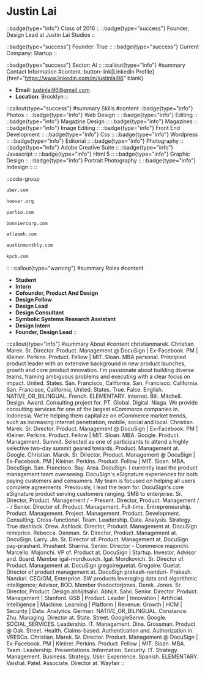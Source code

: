# Justin Lai
::badge{type="info"}
Class of 2016
::
::badge{type="success"}
Founder, Design Lead at Justin Lai Studios
::

::badge{type="success"}
Founder: True
::
::badge{type="success"}
Current Company: Startup
::

::badge{type="success"}
Sector: AI
::
::callout{type="info"}
#summary
Contact Information
#content
:button-link[LinkedIn Profile]{href="https://www.linkedin.com/in/justinlai96" blank}
- **Email**: justinlai96@gmail.com
- **Location**: Brooklyn
::

::callout{type="success"}
#summary
Skills
#content
::badge{type="info"}
Photos
::
::badge{type="info"}
Web Design
::
::badge{type="info"}
Editing
::
::badge{type="info"}
Magazine Design
::
::badge{type="info"}
Magazines
::
::badge{type="info"}
Image Editing
::
::badge{type="info"}
Front End Development
::
::badge{type="info"}
Css
::
::badge{type="info"}
Wordpress
::
::badge{type="info"}
Editorial
::
::badge{type="info"}
Photography
::
::badge{type="info"}
Adobe Creative Suite
::
::badge{type="info"}
Javascript
::
::badge{type="info"}
Html 5
::
::badge{type="info"}
Graphic Design
::
::badge{type="info"}
Portrait Photography
::
::badge{type="info"}
Indesign
::
::

::code-group
```bash [Uber]
uber.com
```
```bash [Hoover Institution at Stanford University]
hoover.org
```
```bash [Parlio]
parlio.com
```
```bash [Bonnier Corporation]
bonniercorp.com
```
```bash [Atlas]
atlasmh.com
```
```bash [Austin Monthly]
austinmonthly.com
```
```bash [Kleiner Perkins Caufield & Byers]
kpcb.com
```
::
::callout{type="warning"}
#summary
Roles
#content
- **Student**
- **Intern**
- **Cofounder, Product And Design**
- **Design Fellow**
- **Design Lead**
- **Design Consultant**
- **Symbolic Systems Research Assistant**
- **Design Intern**
- **Founder, Design Lead**
::

::callout{type="info"}
#summary
About
#content
christianmarek. Christian. Marek. Sr. Director. Product. Management @ DocuSign | Ex-Facebook. PM | Kleiner. Perkins. Product. Fellow | MIT. Sloan. MBA personal. Principled product leader with an extensive background in new product launches, growth and core product innovation. I'm passionate about building diverse teams, framing ambiguous problems and executing with a clear focus on impact. United. States. San. Francisco, California. San. Francisco. California. San. Francisco, California, United. States. True. False. English. NATIVE_OR_BILINGUAL. French. ELEMENTARY. Internet. Bill. Mitchell. Design. Award. Consulting project for. PT. Global. Digital. Niaga. We provide consulting services for one of the largest eCommerce companies in. Indonesia. We're helping them capitalize on eCommerce market trends, such as increasing internet penetration, mobile, social and local. Christian. Marek. Sr. Director. Product. Management @ DocuSign | Ex-Facebook. PM | Kleiner. Perkins. Product. Fellow | MIT. Sloan. MBA. Google. Product. Management. Summit. Selected as one of participants to attend a highly selective two-day summit geared towards. Product. Management at. Google. Christian. Marek. Sr. Director. Product. Management @ DocuSign | Ex-Facebook. PM | Kleiner. Perkins. Product. Fellow | MIT. Sloan. MBA. DocuSign. San. Francisco. Bay. Area. DocuSign. I currently lead the product management team overseeing. DocuSign's eSignature experiences for both paying customers and consumers. My team is focused on helping all users complete agreements. Previously, I lead the team for. DocuSign's core eSignature product serving customers ranging. SMB to enterprise. Sr. Director, Product. Management / - Present. Director, Product. Management / - / Senior. Director of. Product. Management. Full-time. Entrepreneurship. Product. Management. Project. Management. Product. Development. Consulting. Cross-functional. Team. Leadership. Data. Analysis. Strategy. True dashlock. Drew. Ashlock. Director, Product. Management at. DocuSign remiprice. Rebecca. Denman. Sr. Director, Product. Management at. DocuSign. Larry. Jin. Sr. Director of. Product. Management at. DocuSign pay-prashant. Prashant. Sharma. Senior. Director - Commerce majonchi. Marcello. Majonchi. VP of. Product at. DocuSign | Startup. Investor, Advisor and. Board. Member igal-mordkovich. Igal. Mordkovich. Sr. Director of. Product. Management at. DocuSign gregoireguetat. Gregoire. Guetat. Director of product management at. DocuSign prakash-nanduri- Prakash. Nanduri. CEO/GM, Enterprise. SW products leveraging data and algorithmic intelligence; Advisor, BOD. Member thedoctorjones. Derek. Jones. Sr. Director, Product. Design abhijitsalvi. Abhijit. Salvi. Senior. Director. Product. Management | Stanford. GSB | Product. Leader | Innovation | Artificial. Intelligence | Machine. Learning | Platform | Revenue. Growth | HCM | Security | Data. Analytics. German. NATIVE_OR_BILINGUAL. Constance. Zhu. Managing. Director at. State. Street. GoogleServe. Google. SOCIAL_SERVICES. Leadership. IT. Management. Dina. Grossman. Product @ Oak. Street. Health. Claims-based. Authentication and. Authorization in. VRESCo. Christian. Marek. Sr. Director. Product. Management @ DocuSign | Ex-Facebook. PM | Kleiner. Perkins. Product. Fellow | MIT. Sloan. MBA. Team. Leadership. Presentations. Information. Security. IT. Strategy. Management. Business. Strategy. User. Experience. Spanish. ELEMENTARY. Vaishal. Patel. Associate. Director at. Wayfair
::
